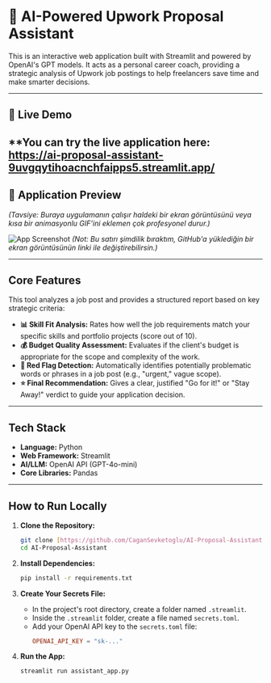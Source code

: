 # 🤖 AI-Powered Upwork Proposal Assistant

This is an interactive web application built with Streamlit and powered by OpenAI's GPT models. It acts as a personal career coach, providing a strategic analysis of Upwork job postings to help freelancers save time and make smarter decisions.

---

## 🚀 Live Demo

**You can try the live application here: https://ai-proposal-assistant-9uvgqytihoacnchfaipps5.streamlit.app/
---

## 📸 Application Preview

*(Tavsiye: Buraya uygulamanın çalışır haldeki bir ekran görüntüsünü veya kısa bir animasyonlu GIF'ini eklemen çok profesyonel durur.)*

![App Screenshot](https://github.com/CaganSevketoglu/AI-Proposal-Assistant/blob/main/Ekran%20Resmi%202025-06-22%2014.10.15.jpg?raw=true) 
*(Not: Bu satırı şimdilik bıraktım, GitHub'a yüklediğin bir ekran görüntüsünün linki ile değiştirebilirsin.)*


---

## Core Features

This tool analyzes a job post and provides a structured report based on key strategic criteria:

-   **📊 Skill Fit Analysis:** Rates how well the job requirements match your specific skills and portfolio projects (score out of 10).
-   **💰 Budget Quality Assessment:** Evaluates if the client's budget is appropriate for the scope and complexity of the work.
-   **🚩 Red Flag Detection:** Automatically identifies potentially problematic words or phrases in a job post (e.g., "urgent," vague scope).
-   **⭐ Final Recommendation:** Gives a clear, justified "Go for it!" or "Stay Away!" verdict to guide your application decision.

---

## Tech Stack

-   **Language:** Python
-   **Web Framework:** Streamlit
-   **AI/LLM:** OpenAI API (GPT-4o-mini)
-   **Core Libraries:** Pandas

---

## How to Run Locally

1.  **Clone the Repository:**
    ```bash
    git clone [https://github.com/CaganSevketoglu/AI-Proposal-Assistant.git](https://github.com/CaganSevketoglu/AI-Proposal-Assistant.git)
    cd AI-Proposal-Assistant
    ```

2.  **Install Dependencies:**
    ```bash
    pip install -r requirements.txt
    ```

3.  **Create Your Secrets File:**
    -   In the project's root directory, create a folder named `.streamlit`.
    -   Inside the `.streamlit` folder, create a file named `secrets.toml`.
    -   Add your OpenAI API key to the `secrets.toml` file:
        ```toml
        OPENAI_API_KEY = "sk-..."
        ```

4.  **Run the App:**
    ```bash
    streamlit run assistant_app.py
    ```
